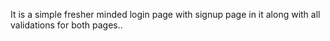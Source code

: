 
It is a simple fresher minded login page with signup page in it along with all validations for both pages..
